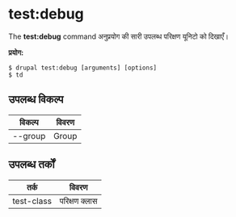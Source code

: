 # test:debug
The **test:debug** command अनुप्रयोग की सारी उपलब्ध परिक्षण यूनिटो को दिखाएँ।

**प्रयोग:**
```
$ drupal test:debug [arguments] [options] 
$ td  
```

## उपलब्ध विकल्प
विकल्प | विवरण
-------|-------------
--group | Group

## उपलब्ध तर्कों  
तर्क | विवरण
---------|-------------
test-class | परिक्षण क्लास
